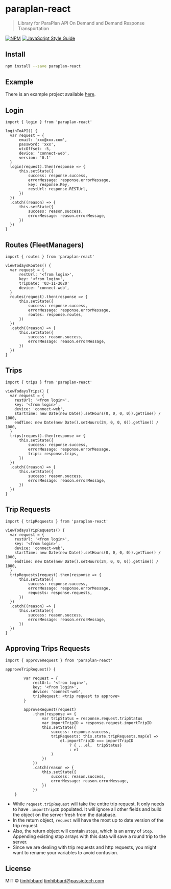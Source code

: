 # paraplan-react

> Library for ParaPlan API On Demand and Demand Response Transportation

[![NPM](https://img.shields.io/npm/v/paraplan-react.svg)](https://www.npmjs.com/package/paraplan-react) [![JavaScript Style Guide](https://img.shields.io/badge/code_style-standard-brightgreen.svg)](https://standardjs.com)

## Install

```bash
npm install --save paraplan-react
```

## Example

There is an example project available [here](https://timhibbard.github.io/paraplan-react/).

## Login

```login
import { login } from 'paraplan-react'

loginToAPI() {
  var request = {
      email: 'xxx@xxx.com',
      password: 'xxx',
      utcOffset: -5,
      device: 'connect-web',
      version: '0.1'
  }
  login(request).then(response => {
      this.setState({
          success: response.success,
          errorMessage: response.errorMessage,
          key: response.Key,
          restUrl: response.RESTUrl,
      })
  })
  .catch((reason) => {
      this.setState({
          success: reason.success,
          errorMessage: reason.errorMessage,
      })
  })
}
```

## Routes (FleetManagers)

```routes
import { routes } from 'paraplan-react'

viewTodaysRoutes() {
  var request = {
      restUrl: '<from login>',
      key: '<from login>',
      tripDate: '03-11-2020'
      device: 'connect-web',
  }
  routes(request).then(response => {
      this.setState({
          success: response.success,
          errorMessage: response.errorMessage,
          routes: response.routes,
      })
  })
  .catch((reason) => {
      this.setState({
          success: reason.success,
          errorMessage: reason.errorMessage,
      })
  })
}
```

## Trips

```trips
import { trips } from 'paraplan-react'

viewTodaysTrips() {
  var request = {
    restUrl: '<from login>',
    key: '<from login>',
    device: 'connect-web',
    startTime: new Date(new Date().setHours(0, 0, 0, 0)).getTime() / 1000,
    endTime: new Date(new Date().setHours(24, 0, 0, 0)).getTime() / 1000,
  }
  trips(request).then(response => {
      this.setState({
          success: response.success,
          errorMessage: response.errorMessage,
          trips: response.trips,
      })
  })
  .catch((reason) => {
      this.setState({
          success: reason.success,
          errorMessage: reason.errorMessage,
      })
  })
}
```

## Trip Requests

```trip requests
import { tripRequests } from 'paraplan-react'

viewTodaysTripRequests() {
  var request = {
    restUrl: '<from login>',
    key: '<from login>',
    device: 'connect-web',
    startTime: new Date(new Date().setHours(0, 0, 0, 0)).getTime() / 1000,
    endTime: new Date(new Date().setHours(24, 0, 0, 0)).getTime() / 1000,
  }
  tripRequests(request).then(response => {
      this.setState({
          success: response.success,
          errorMessage: response.errorMessage,
          requests: response.requests,
      })
  })
  .catch((reason) => {
      this.setState({
          success: reason.success,
          errorMessage: reason.errorMessage,
      })
  })
}
```

## Approving Trips Requests

```trip requests
import { approveRequest } from 'paraplan-react'

approveTripRequest() {

        var request = {
            restUrl: '<from login>',
            key: '<from login>',
            device: 'connect-web',
            tripRequest: <trip request to approve>
        }

        approveRequest(request)
            .then(response => {
                var tripStatus = response.request.tripStatus
                var importTripID = response.request.importTripID
                this.setState({
                    success: response.success,
                    tripRequests: this.state.tripRequests.map(el =>
                        el.importTripID === importTripID
                            ? { ...el,  tripStatus}
                            : el
                    )
                })
            })
            .catch(reason => {
                this.setState({
                    success: reason.success,
                    errorMessage: reason.errorMessage,
                })
            })
    }
```

- While `request.tripRequest` will take the entire trip request. It only needs to have `.importTripID` populated. It will ignore all other fields and build the object on the server fresh from the database.
- In the return object, `request` will have the most up to date version of the trip request.
- Also, the return object will contain `stops`, which is an array of `Stop`. Appending existing stop arrays with this data will save a round trip to the server.
- Since we are dealing with trip requests and http requests, you might want to rename your variables to avoid confusion. 



## License

MIT © [timhibbard](https://github.com/timhibbard) timhibbard@passiotech.com
